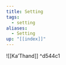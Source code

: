 ```yaml
---
title: Setting
tags:
  - setting
aliases:
  - Setting
up: "[[index]]"
---
```

![[Ka’Thand]]  ^d544c1
